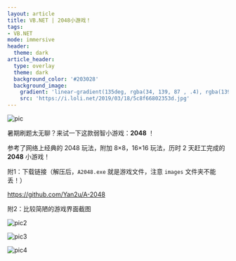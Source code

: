 ```yaml
---
layout: article
title: VB.NET | 2048小游戏！
tags: 
- VB.NET
mode: immersive
header:
  theme: dark
article_header:
  type: overlay
  theme: dark
  background_color: '#203028'
  background_image:
    gradient: 'linear-gradient(135deg, rgba(34, 139, 87 , .4), rgba(139, 34, 139, .4))'
    src: 'https://i.loli.net/2019/03/18/5c8f66802353d.jpg'
---
```

<!--more-->
![pic](https://s2.ax1x.com/2019/08/13/mCvc4O.png)

暑期刷题太无聊？来试一下这款弱智小游戏：**2048** ！

参考了网络上经典的 2048 玩法，附加 8×8，16×16 玩法，历时 2 天赶工完成的 **2048** 小游戏！

附1：下载链接（解压后，`A2048.exe` 就是游戏文件，注意 `images` 文件夹不能丢！）

https://github.com/Yan2u/A-2048

附2：比较简陋的游戏界面截图

![pic2](https://s2.ax1x.com/2019/08/14/mkTaut.png)

![pic3](https://s2.ax1x.com/2019/08/14/mkTdDP.png)

![pic4](https://s2.ax1x.com/2019/08/14/mkTNjI.png)


